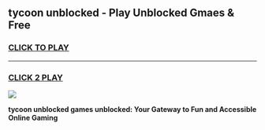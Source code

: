 
## tycoon unblocked - Play Unblocked Gmaes & Free
<h3>
<a href="https://news.freeplayer.one?title=tycoon_unblocked&ref=23F">CLICK TO PLAY</a></h3>
<hr>

<h3>
<a href="https://news.freeplayer.one?title=tycoon_unblocked&ref=23F">CLICK 2 PLAY</a>
  
</h3>

<a href="https://news.freeplayer.one?title=tycoon_unblocked&ref=23F/"><img src="https://clearcache.store/games.png"></a>


**tycoon unblocked games unblocked: Your Gateway to Fun and Accessible Online Gaming**
